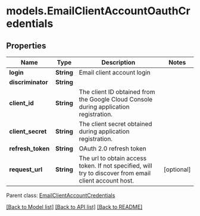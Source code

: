 # models.EmailClientAccountOauthCredentials
## Properties
Name | Type | Description | Notes
------------ | ------------- | ------------- | -------------
**login** | **String** | Email client account login              | 
**discriminator** | **String** |  | 
**client_id** | **String** | The client ID obtained from the Google Cloud Console during application registration.              | 
**client_secret** | **String** | The client secret obtained during application registration.              | 
**refresh_token** | **String** | OAuth 2.0 refresh token              | 
**request_url** | **String** | The url to obtain access token. If not specified, will try to discover from email client account host.              | [optional] 

 Parent class: [EmailClientAccountCredentials](EmailClientAccountCredentials.md)

[[Back to Model list]](README.md#documentation-for-models) [[Back to API list]](README.md#documentation-for-api-endpoints) [[Back to README]](README.md)


